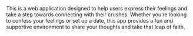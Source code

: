 This is a web application designed to help users express their feelings and take a step towards connecting with their crushes. Whether you’re looking to confess your feelings or set up a date, this app provides a fun and supportive environment to share your thoughts and take that leap of faith.
